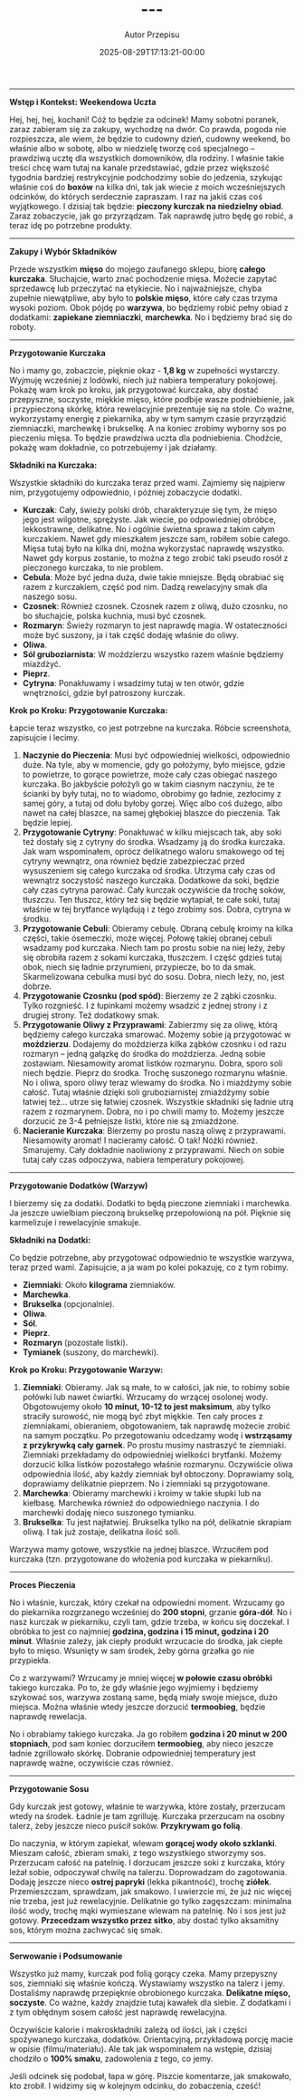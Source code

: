 ﻿---
draft: true
title: "---"
author: "Autor Przepisu"
recipe_image: images/recipe-headers/default.jpg
date: 2025-08-29T17:13:21-00:00
categories: ["do-kategoryzacji"]
tags: ["draft"]
tagline: "Przepis do sformatowania"
servings: 4
prep_time: 15
cook: true
cook_time: 30
calories: 300
protein: 20
fat: 10
carbohydrate: 25
---
---

**Wstęp i Kontekst: Weekendowa Uczta**

Hej, hej, hej, kochani! Cóż to będzie za odcinek! Mamy sobotni poranek, zaraz zabieram się za zakupy, wychodzę na dwór. Co prawda, pogoda nie rozpieszcza, ale wiem, że będzie to cudowny dzień, cudowny weekend, bo właśnie albo w sobotę, albo w niedzielę tworzę coś specjalnego – prawdziwą ucztę dla wszystkich domowników, dla rodziny. I właśnie takie treści chcę wam tutaj na kanale przedstawiać, gdzie przez większość tygodnia bardziej restrykcyjnie podchodzimy sobie do jedzenia, szykując właśnie coś do **boxów** na kilka dni, tak jak wiecie z moich wcześniejszych odcinków, do których serdecznie zapraszam. I raz na jakiś czas coś wyjątkowego. I dzisiaj tak będzie: **pieczony kurczak na niedzielny obiad**. Zaraz zobaczycie, jak go przyrządzam. Tak naprawdę jutro będę go robić, a teraz idę po potrzebne produkty.

---

**Zakupy i Wybór Składników**

Przede wszystkim **mięso** do mojego zaufanego sklepu, biorę **całego kurczaka**. Słuchajcie, warto znać pochodzenie mięsa. Możecie zapytać sprzedawcę lub przeczytać na etykiecie. No i najważniejsze, chyba zupełnie niewątpliwe, aby było to **polskie mięso**, które cały czas trzyma wysoki poziom. Obok pójdę po **warzywa**, bo będziemy robić pełny obiad z dodatkami: **zapiekane ziemniaczki**, **marchewka**. No i będziemy brać się do roboty.

---

**Przygotowanie Kurczaka**

No i mamy go, zobaczcie, pięknie okaz - **1,8 kg** w zupełności wystarczy. Wyjmuję wcześniej z lodówki, niech już nabiera temperatury pokojowej. Pokażę wam krok po kroku, jak przygotować kurczaka, aby dostać przepyszne, soczyste, miękkie mięso, które podbije wasze podniebienie, jak i przypieczoną skórkę, która rewelacyjnie prezentuje się na stole. Co ważne, wykorzystamy energię z piekarnika, aby w tym samym czasie przyrządzić ziemniaczki, marchewkę i brukselkę. A na koniec zrobimy wyborny sos po pieczeniu mięsa. To będzie prawdziwa uczta dla podniebienia. Chodźcie, pokażę wam dokładnie, co potrzebujemy i jak działamy.

**Składniki na Kurczaka:**

Wszystkie składniki do kurczaka teraz przed wami. Zajmiemy się najpierw nim, przygotujemy odpowiednio, i później zobaczycie dodatki.

*   **Kurczak**: Cały, świeży polski drób, charakteryzuje się tym, że mięso jego jest wilgotne, sprężyste. Jak wiecie, po odpowiedniej obróbce, lekkostrawne, delikatne. No i ogólnie świetna sprawa z takim całym kurczakiem. Nawet gdy mieszkałem jeszcze sam, robiłem sobie całego. Mięsa tutaj było na kilka dni, można wykorzystać naprawdę wszystko. Nawet gdy korpus zostanie, to można z tego zrobić taki pseudo rosół z pieczonego kurczaka, to nie problem.
*   **Cebula**: Może być jedna duża, dwie takie mniejsze. Będą obrabiać się razem z kurczakiem, część pod nim. Dadzą rewelacyjny smak dla naszego sosu.
*   **Czosnek**: Również czosnek. Czosnek razem z oliwą, dużo czosnku, no bo słuchajcie, polska kuchnia, musi być czosnek.
*   **Rozmaryn**: Świeży rozmaryn to jest naprawdę magia. W ostateczności może być suszony, ja i tak część dodaję właśnie do oliwy.
*   **Oliwa**.
*   **Sól gruboziarnista**: W moździerzu wszystko razem właśnie będziemy miażdżyć.
*   **Pieprz**.
*   **Cytryna**: Ponakłuwamy i wsadzimy tutaj w ten otwór, gdzie wnętrzności, gdzie był patroszony kurczak.

**Krok po Kroku: Przygotowanie Kurczaka:**

Łapcie teraz wszystko, co jest potrzebne na kurczaka. Róbcie screenshota, zapisujcie i lecimy.

1.  **Naczynie do Pieczenia**: Musi być odpowiedniej wielkości, odpowiednio duże. Na tyle, aby w momencie, gdy go położymy, było miejsce, gdzie to powietrze, to gorące powietrze, może cały czas obiegać naszego kurczaka. Bo jakbyście położyli go w takim ciasnym naczyniu, że te ścianki by były tutaj, no to wiadomo, obrobimy go ładnie, zezłocimy z samej góry, a tutaj od dołu byłoby gorzej. Więc albo coś dużego, albo nawet na całej blaszce, na samej głębokiej blaszce do pieczenia. Tak będzie lepiej.
2.  **Przygotowanie Cytryny**: Ponakłuwać w kilku miejscach tak, aby soki też dostały się z cytryny do środka. Wsadzamy ją do środka kurczaka. Jak wam wspominałem, oprócz delikatnego waloru smakowego od tej cytryny wewnątrz, ona również będzie zabezpieczać przed wysuszeniem się całego kurczaka od środka. Utrzyma cały czas od wewnątrz soczystość naszego kurczaka. Dodatkowe da soki, będzie cały czas cytryna parować. Cały kurczak oczywiście da trochę soków, tłuszczu. Ten tłuszcz, który też się będzie wytapiał, te całe soki, tutaj właśnie w tej brytfance wylądują i z tego zrobimy sos. Dobra, cytryna w środku.
3.  **Przygotowanie Cebuli**: Obieramy cebulę. Obraną cebulę kroimy na kilka części, takie ósemeczki, może więcej. Połowę takiej obranej cebuli wsadzamy pod kurczaka. Niech tam po prostu sobie na niej leży, żeby się obrobiła razem z sokami kurczaka, tłuszczem. I część gdzieś tutaj obok, niech się ładnie przyrumieni, przypiecze, bo to da smak. Skarmelizowana cebulka musi być do sosu. Dobra, niech leży, no, jest dobrze.
4.  **Przygotowanie Czosnku (pod spód)**: Bierzemy ze 2 ząbki czosnku. Tylko rozgnieść. I z łupinkami możemy wsadzić z jednej strony i z drugiej strony. Też dodatkowy smak.
5.  **Przygotowanie Oliwy z Przyprawami**: Zabierzmy się za oliwę, którą będziemy całego kurczaka smarować. Możemy sobie ją przygotować w **moździerzu**. Dodajemy do moździerza kilka ząbków czosnku i od razu rozmaryn – jedną gałązkę do środka do moździerza. Jedną sobie zostawiam. Niesamowity aromat listków rozmarynu. Dobra, sporo soli niech będzie. Pieprz do środka. Trochę suszonego rozmarynu właśnie. No i oliwa, sporo oliwy teraz wlewamy do środka. No i miażdżymy sobie całość. Tutaj właśnie dzięki soli gruboziarnistej zmiażdżymy sobie łatwiej też... utrze się łatwiej czosnek. Wszystkie składniki się ładnie utrą razem z rozmarynem. Dobra, no i po chwili mamy to. Możemy jeszcze dorzucić ze 3-4 pełniejsze listki, które nie są zmiażdżone.
6.  **Nacieranie Kurczaka**: Bierzemy po prostu naszą oliwę z przyprawami. Niesamowity aromat! I nacieramy całość. O tak! Nóżki również. Smarujemy. Cały dokładnie naoliwiony z przyprawami. Niech on sobie tutaj cały czas odpoczywa, nabiera temperatury pokojowej.

---

**Przygotowanie Dodatków (Warzyw)**

I bierzemy się za dodatki. Dodatki to będą pieczone ziemniaki i marchewka. Ja jeszcze uwielbiam pieczoną brukselkę przepołowioną na pół. Pięknie się karmelizuje i rewelacyjnie smakuje.

**Składniki na Dodatki:**

Co będzie potrzebne, aby przygotować odpowiednio te wszystkie warzywa, teraz przed wami. Zapisujcie, a ja wam po kolei pokazuję, co z tym robimy.

*   **Ziemniaki**: Około **kilograma** ziemniaków.
*   **Marchewka**.
*   **Brukselka** (opcjonalnie).
*   **Oliwa**.
*   **Sól**.
*   **Pieprz**.
*   **Rozmaryn** (pozostałe listki).
*   **Tymianek** (suszony, do marchewki).

**Krok po Kroku: Przygotowanie Warzyw:**

1.  **Ziemniaki**: Obieramy. Jak są małe, to w całości, jak nie, to robimy sobie połówki lub nawet ćwiartki. Wrzucamy do wrzącej osolonej wody. Obgotowujemy około **10 minut, 10-12 to jest maksimum**, aby tylko straciły surowość, nie mogą być zbyt miękkie. Ten cały proces z ziemniakami, obieraniem, obgotowaniem, tak naprawdę możecie zrobić na samym początku. Po przegotowaniu odcedzamy wodę i **wstrząsamy z przykrywką cały garnek**. Po prostu musimy nastraszyć te ziemniaki. Ziemniaki przekładamy do odpowiedniej wielkości brytfanki. Możemy dorzucić kilka listków pozostałego właśnie rozmarynu. Oczywiście oliwa odpowiednia ilość, aby każdy ziemniak był obtoczony. Doprawiamy solą, doprawiamy delikatnie pieprzem. No i ziemniaki są przygotowane.
2.  **Marchewka**: Obieramy marchewki i kroimy w takie słupki lub na kiełbasę. Marchewka również do odpowiedniego naczynia. I do marchewki dodaję nieco suszonego tymianku.
3.  **Brukselka**: Tu jest najłatwiej. Brukselka tylko na pół, delikatnie skrapiam oliwą. I tak już zostaje, delikatna ilość soli.

Warzywa mamy gotowe, wszystkie na jednej blaszce. Wrzuciłem pod kurczaka (tzn. przygotowane do włożenia pod kurczaka w piekarniku).

---

**Proces Pieczenia**

No i właśnie, kurczak, który czekał na odpowiedni moment. Wrzucamy go do piekarnika rozgrzanego wcześniej do **200 stopni**, grzanie **góra-dół**. No i nasz kurczak w piekarniku, czyli tam, gdzie trzeba, w końcu się doczekał. I obróbka to jest co najmniej **godzina, godzina i 15 minut, godzina i 20 minut**. Właśnie zależy, jak ciepły produkt wrzucacie do środka, jak ciepłe było to mięso. Wsunięty w sam środek, żeby górna grzałka go nie przypiekła.

Co z warzywami? Wrzucamy je mniej więcej **w połowie czasu obróbki** takiego kurczaka. Po to, że gdy właśnie jego wyjmiemy i będziemy szykować sos, warzywa zostaną same, będą miały swoje miejsce, dużo miejsca. Można właśnie wtedy jeszcze dorzucić **termoobieg**, będzie naprawdę rewelacja.

No i obrabiamy takiego kurczaka. Ja go robiłem **godzina i 20 minut w 200 stopniach**, pod sam koniec dorzuciłem **termoobieg**, aby nieco jeszcze ładnie zgrillowało skórkę. Dobranie odpowiedniej temperatury jest naprawdę ważne, oczywiście czas również.

---

**Przygotowanie Sosu**

Gdy kurczak jest gotowy, właśnie te warzywka, które zostały, przerzucam wtedy na środek. Ładnie je tam zgrilluję. Kurczaka przerzucam na osobny talerz, żeby jeszcze nieco puścił soków. **Przykrywam go folią**.

Do naczynia, w którym zapiekał, wlewam **gorącej wody około szklanki**. Mieszam całość, zbieram smaki, z tego wszystkiego stworzymy sos. Przerzucam całość na patelnię. I dorzucam jeszcze soki z kurczaka, który leżał sobie, odpoczywał chwilę na talerzu. Doprowadzam do zagotowania. Dodaję jeszcze nieco **ostrej papryki** (lekka pikantność), trochę **ziółek**. Przemieszczam, sprawdzam, jak smakowo. I uwierzcie mi, że już nic więcej nie trzeba, jest już rewelacyjnie. Delikatnie go tylko zagęszczam: minimalna ilość wody, trochę mąki wymieszane wlewam na patelnię. No i sos jest już gotowy. **Przecedzam wszystko przez sitko**, aby dostać tylko aksamitny sos, którym można zachwycać się smak.

---

**Serwowanie i Podsumowanie**

Wszystko już mamy, kurczak pod folią gorący czeka. Mamy przepyszny sos, ziemniaki się właśnie kończą. Wystawiamy wszystko na talerz i jemy. Dostaliśmy naprawdę przepięknie obrobionego kurczaka. **Delikatne mięso, soczyste**. Co ważne, każdy znajdzie tutaj kawałek dla siebie. Z dodatkami i z tym obłędnym sosem całość jest naprawdę rewelacyjna.

Oczywiście kalorie i makroskładniki zależą od ilości, jak i części spożywanego kurczaka, dodatków. Orientacyjną, przykładową porcję macie w opisie (filmu/materiału). Ale tak jak wspominałem na wstępie, dzisiaj chodziło o **100% smaku**, zadowolenia z tego, co jemy.

Jeśli odcinek się podobał, łapa w górę. Piszcie komentarze, jak smakowało, kto zrobił. I widzimy się w kolejnym odcinku, do zobaczenia, cześć!